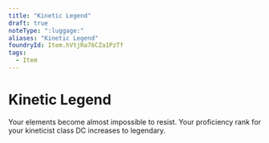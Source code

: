 ```yaml
---
title: "Kinetic Legend"
draft: true
noteType: ":luggage:"
aliases: "Kinetic Legend"
foundryId: Item.hVtjRa76CZa1PzTf
tags:
  - Item
---
```


# Kinetic Legend

Your elements become almost impossible to resist. Your proficiency rank for your kineticist class DC increases to legendary.
